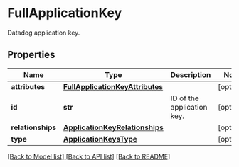 # FullApplicationKey

Datadog application key.

## Properties

| Name              | Type                                                                | Description                | Notes      |
| ----------------- | ------------------------------------------------------------------- | -------------------------- | ---------- |
| **attributes**    | [**FullApplicationKeyAttributes**](FullApplicationKeyAttributes.md) |                            | [optional] |
| **id**            | **str**                                                             | ID of the application key. | [optional] |
| **relationships** | [**ApplicationKeyRelationships**](ApplicationKeyRelationships.md)   |                            | [optional] |
| **type**          | [**ApplicationKeysType**](ApplicationKeysType.md)                   |                            | [optional] |

[[Back to Model list]](README.md#documentation-for-models) [[Back to API list]](README.md#documentation-for-api-endpoints) [[Back to README]](README.md)
